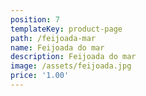 ```yaml
---
position: 7
templateKey: product-page
path: /feijoada-mar
name: Feijoada do mar
description: Feijoada do mar
image: /assets/feijoada.jpg
price: '1.00'
---
```


